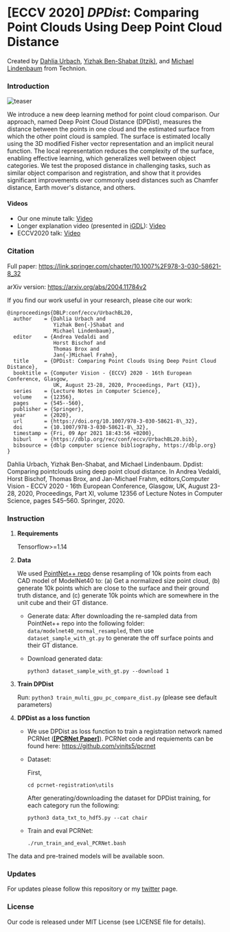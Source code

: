 # [ECCV 2020] ***DPDist***: Comparing Point Clouds Using Deep Point Cloud Distance 
Created by [Dahlia Urbach](https://www.linkedin.com/in/dahlia-urbach-97a816123/), [Yizhak Ben-Shabat (Itzik)](http://www.itzikbs.com), and [Michael Lindenbaum](http://www.cs.technion.ac.il/people/mic/index.html) from Technion.

### Introduction
![teaser](images/teaser.PNG)

We introduce a new deep learning method for point cloud comparison.  Our approach, named Deep Point Cloud Distance (DPDist),   measures the distance between the points in one cloud and the estimated surface from which the other point cloud is sampled. 
The surface is estimated locally using the 3D modified Fisher vector representation and an implicit neural function. The local representation reduces the complexity of the surface, enabling effective learning, which generalizes well between object categories. 
We test the proposed distance in challenging tasks, such as similar object comparison and registration, and show that it provides significant improvements over commonly used distances such as Chamfer distance,  Earth mover's distance, and others. 

#### Videos
- Our one minute talk: [Video](https://www.youtube.com/watch?v=uiLmk19HFx0) 
- Longer explanation video (presented in [iGDL](https://gdl-israel.github.io/)): [Video](https://youtu.be/c8_32IVn-sg?t=4494)
- ECCV2020 talk: [Video](https://youtu.be/6G73JEut-UQ) 

### Citation

Full paper: https://link.springer.com/chapter/10.1007%2F978-3-030-58621-8_32

arXiv version: https://arxiv.org/abs/2004.11784v2

If you find our work useful in your research, please cite our work:

    @inproceedings{DBLP:conf/eccv/UrbachBL20,
      author    = {Dahlia Urbach and
                   Yizhak Ben{-}Shabat and
                   Michael Lindenbaum},
      editor    = {Andrea Vedaldi and
                   Horst Bischof and
                   Thomas Brox and
                   Jan{-}Michael Frahm},
      title     = {DPDist: Comparing Point Clouds Using Deep Point Cloud Distance},
      booktitle = {Computer Vision - {ECCV} 2020 - 16th European Conference, Glasgow,
                   UK, August 23-28, 2020, Proceedings, Part {XI}},
      series    = {Lecture Notes in Computer Science},
      volume    = {12356},
      pages     = {545--560},
      publisher = {Springer},
      year      = {2020},
      url       = {https://doi.org/10.1007/978-3-030-58621-8\_32},
      doi       = {10.1007/978-3-030-58621-8\_32},
      timestamp = {Fri, 09 Apr 2021 18:43:56 +0200},
      biburl    = {https://dblp.org/rec/conf/eccv/UrbachBL20.bib},
      bibsource = {dblp computer science bibliography, https://dblp.org}
    }

Dahlia Urbach, Yizhak Ben-Shabat, and Michael Lindenbaum. Dpdist: Comparing pointclouds using deep point cloud distance. In Andrea Vedaldi, Horst Bischof, Thomas Brox, and Jan-Michael Frahm, editors,Computer Vision - ECCV 2020 - 16th European Conference, Glasgow, UK, August 23-28, 2020, Proceedings, Part XI, volume 12356 of Lecture Notes in Computer Science, pages 545–560. Springer, 2020.

    
### Instruction
1. **Requirements**
    
    Tensorflow>=1.14
2. **Data**
    
    We used [PointNet++ repo](https://github.com/charlesq34/pointnet2) dense resampling of 10k points from each CAD model of ModelNet40 to:
(a) Get a normalized size point cloud, (b) generate 10k points which are close to the surface and their ground truth distance, and (c) generate 10k points which are somewhere in the unit cube and their GT distance.
    
    - Generate data:
After downloading the re-sampled data from PointNet++ repo into the following folder: `data/modelnet40_normal_resampled`, 
then use `dataset_sample_with_gt.py` to generate the off surface points and their GT distance.
    
    - Download generated data:
    
        `python3 dataset_sample_with_gt.py --download 1`

3. **Train DPDist**
    
    Run: `python3 train_multi_gpu_pc_compare_dist.py` (please see default parameters)

4. **DPDist as a loss function**
    - We use DPDist as loss function to train a registration network named PCRNet (**[[PCRNet Paper]](https://arxiv.org/abs/1908.07906)**).
    PCRNet code and requiements can be found here: https://github.com/vinits5/pcrnet 
    - Dataset:
    
        First, 
        
        `cd pcrnet-registration\utils`
        
        After generating/downloading the dataset for DPDist training, 
        for each category run the following:
        
        `python3 data_txt_to_hdf5.py --cat chair`
    - Train and eval PCRNet:
    
        `./run_train_and_eval_PCRNet.bash`
        
The data and pre-trained models will be available soon.

### Updates
For updates please follow this repository or my [twitter](https://twitter.com/DahliaUrb) page.

### License
Our code is released under MIT License (see LICENSE file for details).
